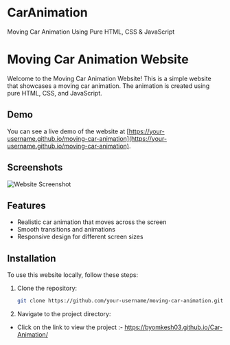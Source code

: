 # CarAnimation
Moving Car Animation Using Pure HTML, CSS &amp; JavaScript



# Moving Car Animation Website

Welcome to the Moving Car Animation Website! This is a simple website that showcases a moving car animation. The animation is created using pure HTML, CSS, and JavaScript.

## Demo

You can see a live demo of the website at [https://your-username.github.io/moving-car-animation](https://your-username.github.io/moving-car-animation).

## Screenshots

![Website Screenshot](screenshots/screenshot.png)

## Features

- Realistic car animation that moves across the screen
- Smooth transitions and animations
- Responsive design for different screen sizes

## Installation

To use this website locally, follow these steps:

1. Clone the repository:

   ```bash
   git clone https://github.com/your-username/moving-car-animation.git
   
2. Navigate to the project directory:











* Click on the link to view the project :- https://byomkesh03.github.io/Car-Animation/
